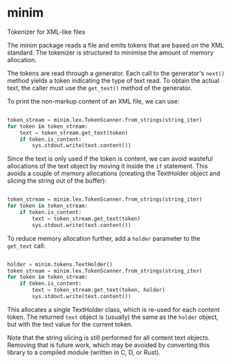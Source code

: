 # minim
Tokenizer for XML-like files

The minim package reads a file and emits tokens that are based on the XML
standard.  The tokenizer is structured to minimise the amount of memory
allocation.

The tokens are read through a generator.  Each call to the generator's `next()`
method yields a token indicating the type of text read.  To obtain the
actual text, the caller must use the `get_text()` method of the generator.

To print the non-markup content of an XML file, we can use:

```python

token_stream = minim.lex.TokenScanner.from_strings(string_iter)
for token in token_stream:
    text = token_stream.get_text(token)
    if token.is_content:
        sys.stdout.write(text.content())
```

Since the text is only used if the token is content,
we can avoid wasteful allocations of the text object by moving it inside the `if` statement.
This avoids a couple of memory allocations
(creating the TextHolder object and slicing the string out of the buffer):

```python

token_stream = minim.lex.TokenScanner.from_strings(string_iter)
for token in token_stream:
    if token.is_content:
        text = token_stream.get_text(token)
        sys.stdout.write(text.content())
```

To reduce memory allocation further,
add a ``holder`` parameter to the ``get_text`` call:

```python

holder = minim.tokens.TextHolder()
token_stream = minim.lex.TokenScanner.from_strings(string_iter)
for token in token_stream:
    if token.is_content:
        text = token_stream.get_text(token, holder)
        sys.stdout.write(text.content())
```

This allocates a single TextHolder class,
which is re-used for each content token.
The returned `text` object is (usually) the same as the `holder` object,
but with the text value for the current token.

Note that the string slicing is still performed for all content text objects.
Removing that is future work,
which may be avoided by converting this library to a compiled module
(written in C, D, or Rust).
